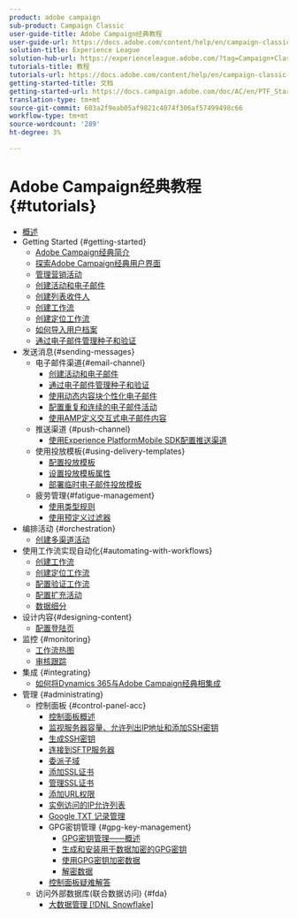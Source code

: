 ```yaml
---
product: adobe campaign
sub-product: Campaign Classic
user-guide-title: Adobe Campaign经典教程
user-guide-url: https://docs.adobe.com/content/help/en/campaign-classic-learn/tutorials/overview.html
solution-title: Experience League
solution-hub-url: https://experienceleague.adobe.com/?tag=Campaign+Classic#recommended/solutions/campaign
tutorials-title: 教程
tutorials-url: https://docs.adobe.com/content/help/en/campaign-classic-learn/tutorials/overview.html
getting-started-title: 文档
getting-started-url: https://docs.campaign.adobe.com/doc/AC/en/PTF_Starting_with_Adobe_Campaign_About_Adobe_Campaign_Classic.html
translation-type: tm+mt
source-git-commit: 603a2f9eab05af9821c4074f306af57499498c66
workflow-type: tm+mt
source-wordcount: '289'
ht-degree: 3%

---
```



# Adobe Campaign经典教程 {#tutorials}

+ [概述](/help/acc/overview.md)
+ Getting Started {#getting-started}
   + [Adobe Campaign经典简介](/help/acc/getting-started/introduction-to-adobe-campaign-classic.md)
   + [探索Adobe Campaign经典用户界面](/help/acc/getting-started/exploring-the-adobe-campaign-classic-user-interface.md)
   + [管理营销活动](/help/acc/getting-started/managing-marketing-campaigns.md)
   + [创建活动和电子邮件](/help/acc/getting-started/creating-a-campaign-and-an-email.md)
   + [创建列表收件人](/help/acc/getting-started/creating-a-list-of-recipients.md)
   + [创建工作流](/help/acc/automating-with-workflows/creating-a-workflow.md)
   + [创建定位工作流](/help/acc/automating-with-workflows/creating-a-targeting-workflow.md)
   + [如何导入用户档案](/help/acc/data-management/importing-profiles.md)
   + [通过电子邮件管理种子和验证](/help/acc/sending-messages/managing-seed-and-proofs.md)
+ 发送消息{#sending-messages}
   + 电子邮件渠道{#email-channel}
      + [创建活动和电子邮件](/help/acc/getting-started/creating-a-campaign-and-an-email.md)
      + [通过电子邮件管理种子和验证](/help/acc/sending-messages/managing-seed-and-proofs.md)
      + [使用动态内容块个性化电子邮件](/help/acc/sending-messages/personalization-with-dynamic-content-blocks.md)
      + [配置重复和连续的电子邮件活动](/help/acc/sending-messages/recurring-deliveries.md)
      + [使用AMP定义交互式电子邮件内容](/help/acc/sending-messages/email-channel/defining-interactive-email-content-with-amp.md)
   + 推送渠道 {#push-channel}
      + [使用Experience PlatformMobile SDK配置推送渠道](/help/acc/sending-messages/mobile-channel/configure-push-using-aep-mobile-sdk.md)
   + 使用投放模板{#using-delivery-templates}
      + [配置投放模板](/help/acc/sending-messages/using-delivery-templates/configuring-a-delivery-template.md)
      + [设置投放模板属性](/help/acc/sending-messages/using-delivery-templates/setting-delivery-template-properties.md)
      + [部署临时电子邮件投放模板](/help/acc/sending-messages/using-delivery-templates/deploying-ad-hoc-email-delivery-template.md)
   + 疲劳管理{#fatigue-management}
      + [使用类型规则](/help/acc/sending-messages/fatigue-management/typology-rules-for-fatigue-management.md)
      + [使用预定义过滤器](/help/acc/sending-messages/fatigue-management/fatigue-management-using-filters.md)
+ 编排活动 {#orchestration}
   + [创建多渠道活动](/help/acc/orchestrating-campaigns/multi-channel-campaigns.md)
+ 使用工作流实现自动化{#automating-with-workflows}
   + [创建工作流](/help/acc/automating-with-workflows/creating-a-workflow.md)
   + [创建定位工作流](/help/acc/automating-with-workflows/creating-a-targeting-workflow.md)
   + [配置验证工作流](/help/acc/automating-with-workflows/validation-flow-configuration.md)
   + [配置扩充活动](/help/acc/automating-with-workflows/enrichment-activity.md)
   + [数据细分](/help/acc/data-management/data-segmentation.md)
+ 设计内容{#designing-content}
   + [配置登陆页](/help/acc/designing-content/configure-landingpages.md)
+ 监控 {#monitoring}
   + [工作流热图](/help/acc/monitoring-campaign-classic/workflow-heatmap.md)
   + [审核跟踪](/help/acc/monitoring-campaign-classic/audit-trail.md)
+ 集成 {#integrating}
   + [如何将Dynamics 365与Adobe Campaign经典相集成](/help/acc/integrations/dynamics365-integration.md)
+ 管理 {#administrating}
   + 控制面板 {#control-panel-acc}
      + [控制面板概述](/help/acc/monitoring-campaign-classic/control-panel/control-panel-overview.md)
      + [监视服务器容量、允许列出IP地址和添加SSH密钥](/help/acc/monitoring-campaign-classic/control-panel/monitoring-server-capacity-allow-listing-adding-ssh-key.md)
      + [生成SSH密钥](/help/acc/monitoring-campaign-classic/control-panel/generate-ssh-key.md)
      + [连接到SFTP服务器](/help/acc/monitoring-campaign-classic/control-panel/connect-to-sftp-server.md)
      + [委派子域](/help/acc/monitoring-campaign-classic/control-panel/subdomain-delegation.md)
      + [添加SSL证书](/help/acc/monitoring-campaign-classic/control-panel/adding-ssl-certificates.md)
      + [管理SSL证书](/help/acc/monitoring-campaign-classic/control-panel/managing-ssl-certificates.md)
      + [添加URL权限](/help/acc/monitoring-campaign-classic/control-panel/adding-url-permissions.md)
      + [实例访问的IP允许列表](/help/acc/monitoring-campaign-classic/control-panel/ip-allow-listing.md)
      + [Google TXT 记录管理](/help/acc/monitoring-campaign-classic/control-panel/google-txt-record-management.md)
      + GPG密钥管理 {#gpg-key-management}
         + [GPG密钥管理——概述](/help/acc/monitoring-campaign-classic/control-panel/gpg-key-management/gpg-key-management-overview.md)
         + [生成和安装用于数据加密的GPG密钥](/help/acc/monitoring-campaign-classic/control-panel/gpg-key-management/generating-and-installing-gpg-keys-for-data-encryption.md)
         + [使用GPG密钥加密数据](/help/acc/monitoring-campaign-classic/control-panel/gpg-key-management/using-a-gpg-key-to-encrypt-data.md)
         + [解密数据](/help/acc/monitoring-campaign-classic/control-panel/gpg-key-management/decrypting-data.md)
      + [控制面板疑难解答](/help/acc/monitoring-campaign-classic/control-panel/trouble-shooting.md)
   + 访问外部数据库(联合数据访问) {#fda}
      + [大数据管理 [!DNL Snowflake]](/help/acc/administrating/snowflake/big-data-segmentation-on-snowflake.md)

